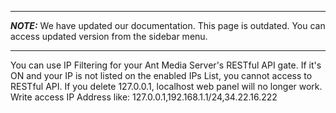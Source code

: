 ***
**_NOTE:_** We have updated our documentation. This page is outdated. You can access updated version from the sidebar menu.
***
You can use IP Filtering for your Ant Media Server's RESTful API gate.
If it's ON and your IP is not listed on the enabled IPs List, you cannot access to RESTful API.
If you delete 127.0.0.1, localhost web panel will no longer work. 
Write access IP Address like: 127.0.0.1,192.168.1.1/24,34.22.16.222
